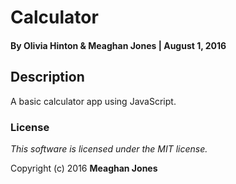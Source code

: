 # Calculator

#### By Olivia Hinton & Meaghan Jones | August 1, 2016

## Description
A basic calculator app using JavaScript. 

### License

*This software is licensed under the MIT license.*

Copyright (c) 2016 **Meaghan Jones**


